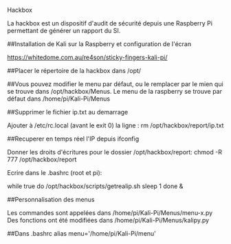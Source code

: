 Hackbox

La hackbox est un dispositif d'audit de sécurité depuis une Raspberry Pi permettant de générer un rapport du SI.

##Installation de Kali sur la Raspberry et configuration de l'écran

https://whitedome.com.au/re4son/sticky-fingers-kali-pi/

##Placer le répertoire de la hackbox dans /opt/

##Vous pouvez modifier le menu par défaut, ou le remplacer par le mien qui se trouve dans /opt/hackbox/Menus. Le menu de la raspberry se trouve par défaut dans /home/pi/Kali-Pi/Menus

##Supprimer le fichier ip.txt au demarrage

Ajouter à /etc/rc.local (avant le exit 0) la ligne : rm /opt/hackbox/report/ip.txt

##Recuperer en temps réel l'IP depuis ifconfig

Donner les droits d'écritures pour le dossier /opt/hackbox/report: chmod -R 777 /opt/hackbox/report

Ecrire dans le .bashrc (root et pi):

while true do /opt/hackbox/scripts/getrealip.sh sleep 1 done &

##Personnalisation des menus

Les commandes sont appelées dans /home/pi/Kali-Pi/Menus/menu-x.py Des fonctions ont été modifiées dans /home/pi/Kali-Pi/Menus/kalipy.py

##Dans .bashrc alias menu='/home/pi/Kali-Pi/menu'
